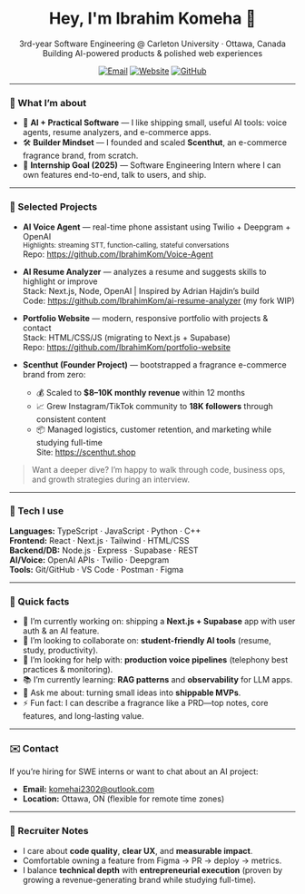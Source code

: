 <!-- Profile Header -->
<h1 align="center">Hey, I'm Ibrahim Komeha 👋</h1>
<p align="center">
  3rd-year Software Engineering @ Carleton University · Ottawa, Canada  
  <br/>
  Building AI-powered products & polished web experiences
</p>

<p align="center">
  <a href="mailto:komehai2302@outlook.com"><img alt="Email" src="https://img.shields.io/badge/Email-komehai2302%40outlook.com-informational"></a>
  <a href="https://scenthut.shop" target="_blank"><img alt="Website" src="https://img.shields.io/badge/Startup-Scenthut.shop-00b894"></a>
  <a href="https://github.com/IbrahimKom" target="_blank"><img alt="GitHub" src="https://img.shields.io/badge/GitHub-@IbrahimKom-24292e"></a>
  <!-- Add LinkedIn when ready -->
</p>

---

### 🚀 What I’m about
- 🧠 **AI + Practical Software** — I like shipping small, useful AI tools: voice agents, resume analyzers, and e-commerce apps.  
- 🛠️ **Builder Mindset** — I founded and scaled **Scenthut**, an e-commerce fragrance brand, from scratch.  
- 🎯 **Internship Goal (2025)** — Software Engineering Intern where I can own features end-to-end, talk to users, and ship.

---

### 🌟 Selected Projects
- **AI Voice Agent** — real-time phone assistant using Twilio + Deepgram + OpenAI  
  <sub>Highlights: streaming STT, function-calling, stateful conversations</sub>  
  Repo: https://github.com/IbrahimKom/Voice-Agent

- **AI Resume Analyzer** — analyzes a resume and suggests skills to highlight or improve  
  Stack: Next.js, Node, OpenAI | Inspired by Adrian Hajdin’s build  
  Code: https://github.com/IbrahimKom/ai-resume-analyzer (my fork WIP)

- **Portfolio Website** — modern, responsive portfolio with projects & contact  
  Stack: HTML/CSS/JS (migrating to Next.js + Supabase)  
  Repo: https://github.com/IbrahimKom/portfolio-website

- **Scenthut (Founder Project)** — bootstrapped a fragrance e-commerce brand from zero:  
  - 💰 Scaled to **$8–10K monthly revenue** within 12 months  
  - 📈 Grew Instagram/TikTok community to **18K followers** through consistent content  
  - 📦 Managed logistics, customer retention, and marketing while studying full-time  
  Site: https://scenthut.shop  

> Want a deeper dive? I’m happy to walk through code, business ops, and growth strategies during an interview.

---

### 🧰 Tech I use
**Languages:** TypeScript · JavaScript · Python · C++  
**Frontend:** React · Next.js · Tailwind · HTML/CSS  
**Backend/DB:** Node.js · Express · Supabase · REST  
**AI/Voice:** OpenAI APIs · Twilio · Deepgram  
**Tools:** Git/GitHub · VS Code · Postman · Figma

---

### 📌 Quick facts
- 🔭 I’m currently working on: shipping a **Next.js + Supabase** app with user auth & an AI feature.  
- 🤝 I’m looking to collaborate on: **student-friendly AI tools** (resume, study, productivity).  
- 🙋 I’m looking for help with: **production voice pipelines** (telephony best practices & monitoring).  
- 📚 I’m currently learning: **RAG patterns** and **observability** for LLM apps.  
- 💬 Ask me about: turning small ideas into **shippable MVPs**.  
- ⚡ Fun fact: I can describe a fragrance like a PRD—top notes, core features, and long-lasting value.  

---

### ✉️ Contact
If you’re hiring for SWE interns or want to chat about an AI project:
- **Email:** komehai2302@outlook.com  
- **Location:** Ottawa, ON (flexible for remote time zones)

---

### 🔎 Recruiter Notes
- I care about **code quality**, **clear UX**, and **measurable impact**.  
- Comfortable owning a feature from Figma → PR → deploy → metrics.  
- I balance **technical depth** with **entrepreneurial execution** (proven by growing a revenue-generating brand while studying full-time).
